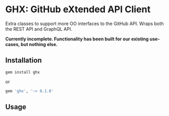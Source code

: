 # GHX: GitHub eXtended API Client

Extra classes to support more OO interfaces to the GitHub API. Wraps both the REST API and GraphQL API. 

**Currently incomplete. Functionality has been built for our existing use-cases, but nothing else.**

## Installation

`gem install ghx`

or

```ruby
gem 'ghx', '~> 0.1.0'
```

## Usage

